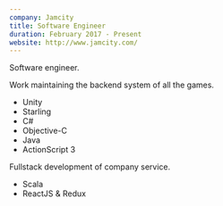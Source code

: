```yaml
---
company: Jamcity
title: Software Engineer
duration: February 2017 - Present
website: http://www.jamcity.com/
---
```

Software engineer.

Work maintaining the backend system of all the games.
- Unity
- Starling
- C#
- Objective-C
- Java
- ActionScript 3

Fullstack development of company service.
- Scala
- ReactJS & Redux